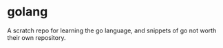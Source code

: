 # golang
A scratch repo for learning the go language, and snippets of go not worth their own repository. 
